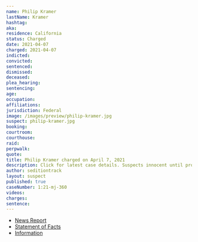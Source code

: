 ```yaml
---
name: Philip Kramer
lastName: Kramer
hashtag:
aka:
residence: California
status: Charged
date: 2021-04-07
charged: 2021-04-07
indicted:
convicted: 
sentenced: 
dismissed: 
deceased:
plea_hearing:
sentencing:
age:
occupation:
affiliations:
jurisdiction: Federal
image: /images/preview/philip-kramer.jpg
suspect: philip-kramer.jpg
booking:
courtroom:
courthouse:
raid:
perpwalk:
quote:
title: Philip Kramer charged on April 7, 2021
description: Click for latest case details. Suspects innocent until proven guilty.
author: seditiontrack
layout: suspect
published: true
caseNumber: 1:21-mj-360
videos:
charges:
sentence:
---
```

- [News Report](https://winningcaseamerica.com/index.php/2021/05/19/california-man-accused-of-being-involved-in-jan-6-capitol-siege-says-he-did-nothing-wrong/)
- [Statement of Facts](https://www.justice.gov/usao-dc/case-multi-defendant/file/1393626/download)
- [Information](https://www.justice.gov/usao-dc/case-multi-defendant/file/1419096/download)
